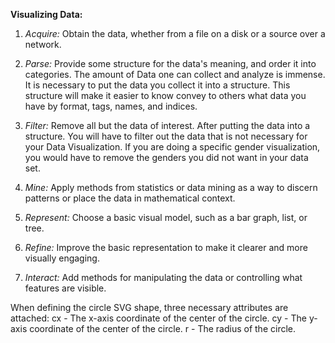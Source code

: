 **Visualizing Data:**

1. _Acquire:_ Obtain the data, whether from a file on a disk or a source over a network.

2. _Parse:_ Provide some structure for the data's meaning, and order it into categories.
  The amount of Data one can collect and analyze is immense. It is necessary to put the data you collect it into a structure.
  This structure will make it easier to know convey to others what data you have by format, tags, names, and indices.

3. _Filter:_ Remove all but the data of interest.
  After putting the data into a structure. You will have to filter out the data that is not necessary for your Data Visualization. If you are doing a specific gender visualization, you would have to remove the genders you did not want in your data set.

4. _Mine:_ Apply methods from statistics or data mining as a way to discern patterns or place the data in mathematical context.

5. _Represent:_ Choose a basic visual model, such as a bar graph, list, or tree.

6. _Refine:_ Improve the basic representation to make it clearer and more visually engaging.

7. _Interact:_ Add methods for manipulating the data or controlling what features are visible.

When defining the circle SVG shape, three necessary attributes are attached:
cx - The x-axis coordinate of the center of the circle.
cy - The y-axis coordinate of the center of the circle.
r - The radius of the circle.
